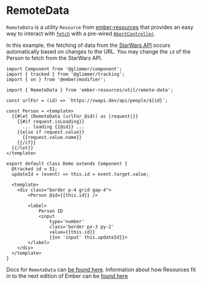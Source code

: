 # RemoteData

`RemoteData` is a utility `Resource` from [ember-resources][gh-resources]
that provides an easy way to interact with [`fetch`][mdn-fetch]
with a pre-wired [`AbortController`][mdn-AbortController].

In this example, the fetching of data from the [StarWars API][swapi] occurs
automatically based on changes to the URL.
You may change the `id` of the Person to fetch from the StarWars API.

```gjs live
import Component from '@glimmer/component';
import { tracked } from '@glimmer/tracking';
import { on } from '@ember/modifier';

import { RemoteData } from 'ember-resources/util/remote-data';

const urlFor = (id) => `https://swapi.dev/api/people/${id}`;

const Person = <template>
  {{#let (RemoteData (urlFor @id)) as |request|}}
    {{#if request.isLoading}}
      ... loading {{@id}} ...
    {{else if request.value}}
      {{request.value.name}}
    {{/if}}
  {{/let}}
</template>

export default class Demo extends Component {
  @tracked id = 51;
  updateId = (event) => this.id = event.target.value;

  <template>
    <div class="border p-4 grid gap-4">
        <Person @id={{this.id}} />

        <label>
            Person ID
            <input
                type='number'
                class='border px-3 py-2'
                value={{this.id}}
                {{on 'input' this.updateId}}>
        </label>
    </div>
  </template>
}
```

Docs for `RemoteData` can [be found here][docs-remote-data].
Information about how Resources fit in to the next edition of Ember can be [found here][polaris-reactivity]



[gh-resources]: https://github.com/nullvoxpopuli/ember-resources
[mdn-fetch]: https://developer.mozilla.org/en-US/docs/Web/API/Fetch_API/Using_Fetch
[mdn-AbortController]: https://developer.mozilla.org/en-US/docs/Web/API/AbortController
[docs-remote-data]: https://ember-resources.pages.dev/modules/util_remote_data
[polaris-reactivity]: https://wycats.github.io/polaris-sketchwork/reactivity.html
[swapi]: https://swapi.dev/
